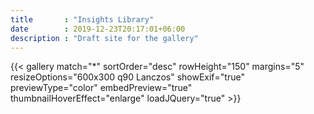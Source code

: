 ```yaml
---
title       : "Insights Library"
date        : 2019-12-23T20:17:01+06:00
description : "Draft site for the gallery"
---
```


{{< gallery match="*" sortOrder="desc" rowHeight="150" margins="5" resizeOptions="600x300 q90 Lanczos" showExif="true" previewType="color" embedPreview="true" thumbnailHoverEffect="enlarge" loadJQuery="true" >}}

